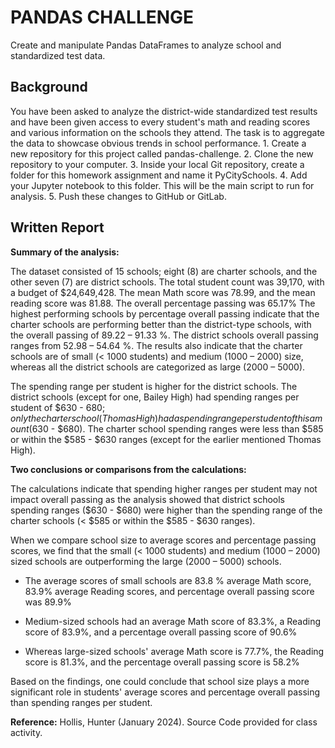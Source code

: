 # PANDAS CHALLENGE

Create and manipulate Pandas DataFrames to analyze school and standardized test data.


## Background
You have been asked to analyze the district-wide standardized test results and have been given access to every student's math and reading scores and various information on the schools they attend. The task is to aggregate the data to showcase obvious trends in school performance.
      1.	Create a new repository for this project called pandas-challenge. 
      2.	Clone the new repository to your computer.
      3.	Inside your local Git repository, create a folder for this homework assignment and name it PyCitySchools.
      4.	Add your Jupyter notebook to this folder. This will be the main script to run for analysis.
      5.	Push these changes to GitHub or GitLab.


## Written Report

**Summary of the analysis:**

The dataset consisted of 15 schools; eight (8) are charter schools, and the other seven (7) are district schools. The total student count was 39,170, with a budget of $24,649,428. The mean Math score was 78.99, and the mean reading score was 81.88. The overall percentage passing was 65.17%
The highest performing schools by percentage overall passing indicate that the charter schools are performing better than the district-type schools, with the overall passing of 89.22 – 91.33 %. The district schools overall passing ranges from 52.98 – 54.64 %. The results also indicate that the charter schools are of small (< 1000 students) and medium (1000 – 2000) size, whereas all the district schools are categorized as large (2000 – 5000).

The spending range per student is higher for the district schools. The district schools (except for one, Bailey High) had spending ranges per student of $630 - $680; only the charter school (Thomas High) had a spending range per student of this amount ($630 - $680). The charter school spending ranges were less than $585 or within the $585 - $630 ranges (except for the earlier mentioned Thomas High).


**Two conclusions or comparisons from the calculations:**

The calculations indicate that spending higher ranges per student may not impact overall passing as the analysis showed that district schools spending ranges ($630 - $680) were higher than the spending range of the charter schools (< $585 or within the $585 - $630 ranges).

When we compare school size to average scores and percentage passing scores, we find that the small (< 1000 students) and medium (1000 – 2000) sized schools are outperforming the large (2000 – 5000) schools. 

- The average scores of small schools are 83.8 % average Math score, 83.9% average Reading scores, and percentage overall passing score was 89.9%
      
- Medium-sized schools had an average Math score of 83.3%, a Reading score of 83.9%, and a percentage overall passing score of 90.6%
      
- Whereas large-sized schools' average Math score is 77.7%, the Reading score is 81.3%, and the percentage overall passing score is 58.2%
          

Based on the findings, one could conclude that school size plays a more significant role in students' average scores and percentage overall passing than spending ranges per student.


**Reference:**
Hollis, Hunter (January 2024). Source Code provided for class activity.
